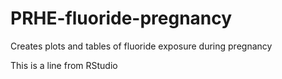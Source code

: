 # PRHE-fluoride-pregnancy
Creates plots and tables of fluoride exposure during pregnancy

This is a line from RStudio
